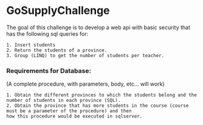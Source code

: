 # GoSupplyChallenge

The goal of this challenge is to develop a web api with basic security that has the following sql queries for:


    1. Insert students  
    2. Return the students of a province.  
    3. Group (LINQ) to get the number of students per teacher.

### Requirements for Database: 
 (A complete procedure, with parameters, body, etc... will work)

    1. Obtain the different provinces to which the students belong and the number of students in each province (SQL). 
    2. Obtain the province that has more students in the course (course must be a parameter of the procedure) and then 
    how this procedure would be executed in sqlserver.